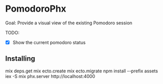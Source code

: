 # PomodoroPhx

Goal: Provide a visual view of the existing Pomodoro session

TODO:
- [x] Show the current pomodoro status

## Installing

mix deps.get
mix ecto.create
mix ecto.migrate
npm install --prefix assets
iex -S mix phx.server
http://localhost:4000
